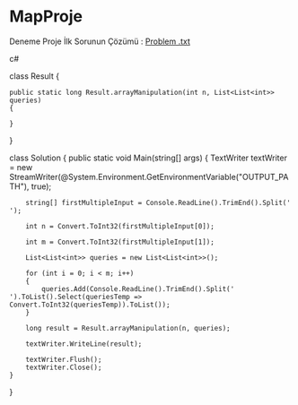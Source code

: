 # MapProje
Deneme Proje
İlk Sorunun Çözümü : 
[Problem .txt](https://github.com/hmelike/MapProje/files/9383218/Problem.txt)





c#



class Result
{

 


    public static long Result.arrayManipulation(int n, List<List<int>> queries)
    {

    }

}

class Solution
{
    public static void Main(string[] args)
    {
        TextWriter textWriter = new StreamWriter(@System.Environment.GetEnvironmentVariable("OUTPUT_PATH"), true);

        string[] firstMultipleInput = Console.ReadLine().TrimEnd().Split(' ');

        int n = Convert.ToInt32(firstMultipleInput[0]);

        int m = Convert.ToInt32(firstMultipleInput[1]);

        List<List<int>> queries = new List<List<int>>();

        for (int i = 0; i < m; i++)
        {
            queries.Add(Console.ReadLine().TrimEnd().Split(' ').ToList().Select(queriesTemp => Convert.ToInt32(queriesTemp)).ToList());
        }

        long result = Result.arrayManipulation(n, queries);

        textWriter.WriteLine(result);

        textWriter.Flush();
        textWriter.Close();
    }
}


